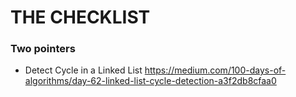 # THE CHECKLIST
### Two pointers
* Detect Cycle in a Linked List
https://medium.com/100-days-of-algorithms/day-62-linked-list-cycle-detection-a3f2db8cfaa0
